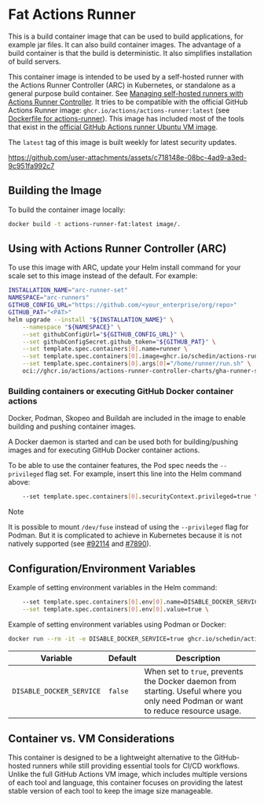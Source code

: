 # Fat Actions Runner
This is a build container image that can be used to build applications, for example jar files. It can also build container images. The advantage of a build container is that the build is deterministic. It also simplifies installation of build servers.

This container image is intended to be used by a self-hosted runner with the Actions Runner Controller (ARC) in Kubernetes, or standalone as a general purpose build container.
See [Managing self-hosted runners with Actions Runner Controller](https://docs.github.com/en/actions/hosting-your-own-runners/managing-self-hosted-runners-with-actions-runner-controller).
It tries to be compatible with the official GitHub Actions Runner image: `ghcr.io/actions/actions-runner:latest` (see [Dockerfile for actions-runner](https://github.com/actions/runner/tree/main/images)).
This image has included most of the tools that exist in the [official GitHub Actions runner Ubuntu VM image](https://github.com/actions/runner-images/blob/main/images/ubuntu/Ubuntu2404-Readme.md).

The `latest` tag of this image is built weekly for latest security updates.

https://github.com/user-attachments/assets/c718148e-08bc-4ad9-a3ed-9c951fa992c7

## Building the Image
To build the container image locally:

```bash
docker build -t actions-runner-fat:latest image/.
```

## Using with Actions Runner Controller (ARC)
To use this image with ARC, update your Helm install command for your scale set to this image instead of the default. For example:
```bash
INSTALLATION_NAME="arc-runner-set"
NAMESPACE="arc-runners"
GITHUB_CONFIG_URL="https://github.com/<your_enterprise/org/repo>"
GITHUB_PAT="<PAT>"
helm upgrade --install "${INSTALLATION_NAME}" \
    --namespace "${NAMESPACE}" \
    --set githubConfigUrl="${GITHUB_CONFIG_URL}" \
    --set githubConfigSecret.github_token="${GITHUB_PAT}" \
    --set template.spec.containers[0].name=runner \
    --set template.spec.containers[0].image=ghcr.io/schedin/actions-runner-fat:latest \
    --set template.spec.containers[0].args[0]="/home/runner/run.sh" \
    oci://ghcr.io/actions/actions-runner-controller-charts/gha-runner-scale-set
```

### Building containers or executing GitHub Docker container actions
Docker, Podman, Skopeo and Buildah are included in the image to enable building and pushing container images.

A Docker daemon is started and can be used both for building/pushing images and for executing GitHub Docker container actions.

To be able to use the container features, the Pod spec needs the `--privileged` flag set. For example, insert this line into the Helm command above:
```bash
    --set template.spec.containers[0].securityContext.privileged=true \
```

> [!NOTE]
> It is possible to mount `/dev/fuse` instead of using the `--privileged` flag for Podman. But it is complicated to achieve in Kubernetes because it is not natively supported (see [#92114](https://github.com/kubernetes/kubernetes/issues/92114) and [#7890](https://github.com/kubernetes/kubernetes/issues/7890)).


## Configuration/Environment Variables

Example of setting environment variables in the Helm command:
```bash
    --set template.spec.containers[0].env[0].name=DISABLE_DOCKER_SERVICE \
    --set template.spec.containers[0].env[0].value=true \
```

Example of setting environment variables using Podman or Docker:
```bash
docker run --rm -it -e DISABLE_DOCKER_SERVICE=true ghcr.io/schedin/actions-runner-fat:latest
```

| Variable | Default | Description |
|----------|---------|-------------|
| `DISABLE_DOCKER_SERVICE` | `false` | When set to `true`, prevents the Docker daemon from starting. Useful where you only need Podman or want to reduce resource usage. |

## Container vs. VM Considerations
This container is designed to be a lightweight alternative to the GitHub-hosted runners while still providing essential tools for CI/CD workflows. Unlike the full GitHub Actions VM image, which includes multiple versions of each tool and language, this container focuses on providing the latest stable version of each tool to keep the image size manageable.
